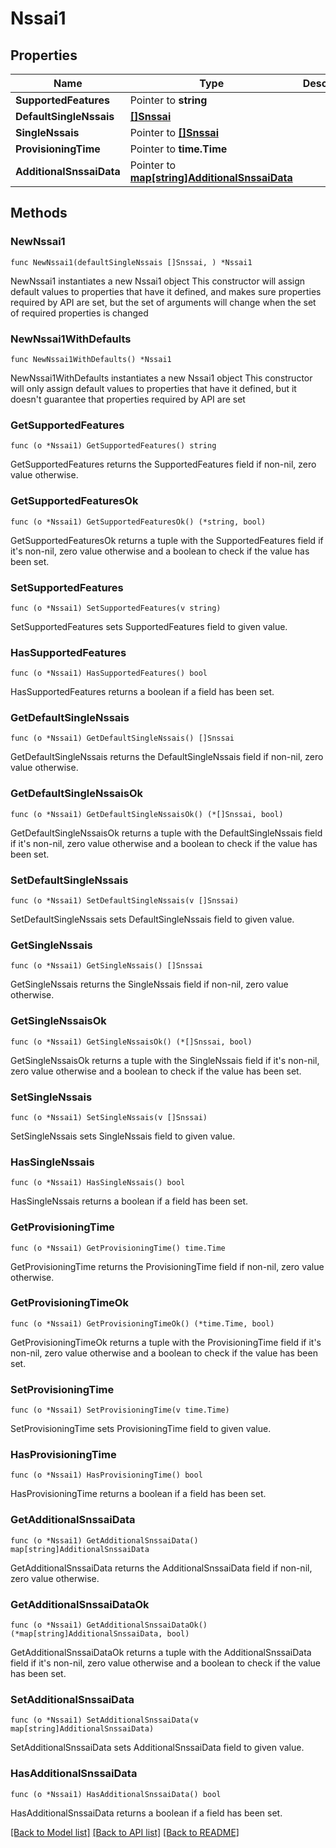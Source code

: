 # Nssai1

## Properties

Name | Type | Description | Notes
------------ | ------------- | ------------- | -------------
**SupportedFeatures** | Pointer to **string** |  | [optional] 
**DefaultSingleNssais** | [**[]Snssai**](Snssai.md) |  | 
**SingleNssais** | Pointer to [**[]Snssai**](Snssai.md) |  | [optional] 
**ProvisioningTime** | Pointer to **time.Time** |  | [optional] 
**AdditionalSnssaiData** | Pointer to [**map[string]AdditionalSnssaiData**](AdditionalSnssaiData.md) |  | [optional] 

## Methods

### NewNssai1

`func NewNssai1(defaultSingleNssais []Snssai, ) *Nssai1`

NewNssai1 instantiates a new Nssai1 object
This constructor will assign default values to properties that have it defined,
and makes sure properties required by API are set, but the set of arguments
will change when the set of required properties is changed

### NewNssai1WithDefaults

`func NewNssai1WithDefaults() *Nssai1`

NewNssai1WithDefaults instantiates a new Nssai1 object
This constructor will only assign default values to properties that have it defined,
but it doesn't guarantee that properties required by API are set

### GetSupportedFeatures

`func (o *Nssai1) GetSupportedFeatures() string`

GetSupportedFeatures returns the SupportedFeatures field if non-nil, zero value otherwise.

### GetSupportedFeaturesOk

`func (o *Nssai1) GetSupportedFeaturesOk() (*string, bool)`

GetSupportedFeaturesOk returns a tuple with the SupportedFeatures field if it's non-nil, zero value otherwise
and a boolean to check if the value has been set.

### SetSupportedFeatures

`func (o *Nssai1) SetSupportedFeatures(v string)`

SetSupportedFeatures sets SupportedFeatures field to given value.

### HasSupportedFeatures

`func (o *Nssai1) HasSupportedFeatures() bool`

HasSupportedFeatures returns a boolean if a field has been set.

### GetDefaultSingleNssais

`func (o *Nssai1) GetDefaultSingleNssais() []Snssai`

GetDefaultSingleNssais returns the DefaultSingleNssais field if non-nil, zero value otherwise.

### GetDefaultSingleNssaisOk

`func (o *Nssai1) GetDefaultSingleNssaisOk() (*[]Snssai, bool)`

GetDefaultSingleNssaisOk returns a tuple with the DefaultSingleNssais field if it's non-nil, zero value otherwise
and a boolean to check if the value has been set.

### SetDefaultSingleNssais

`func (o *Nssai1) SetDefaultSingleNssais(v []Snssai)`

SetDefaultSingleNssais sets DefaultSingleNssais field to given value.


### GetSingleNssais

`func (o *Nssai1) GetSingleNssais() []Snssai`

GetSingleNssais returns the SingleNssais field if non-nil, zero value otherwise.

### GetSingleNssaisOk

`func (o *Nssai1) GetSingleNssaisOk() (*[]Snssai, bool)`

GetSingleNssaisOk returns a tuple with the SingleNssais field if it's non-nil, zero value otherwise
and a boolean to check if the value has been set.

### SetSingleNssais

`func (o *Nssai1) SetSingleNssais(v []Snssai)`

SetSingleNssais sets SingleNssais field to given value.

### HasSingleNssais

`func (o *Nssai1) HasSingleNssais() bool`

HasSingleNssais returns a boolean if a field has been set.

### GetProvisioningTime

`func (o *Nssai1) GetProvisioningTime() time.Time`

GetProvisioningTime returns the ProvisioningTime field if non-nil, zero value otherwise.

### GetProvisioningTimeOk

`func (o *Nssai1) GetProvisioningTimeOk() (*time.Time, bool)`

GetProvisioningTimeOk returns a tuple with the ProvisioningTime field if it's non-nil, zero value otherwise
and a boolean to check if the value has been set.

### SetProvisioningTime

`func (o *Nssai1) SetProvisioningTime(v time.Time)`

SetProvisioningTime sets ProvisioningTime field to given value.

### HasProvisioningTime

`func (o *Nssai1) HasProvisioningTime() bool`

HasProvisioningTime returns a boolean if a field has been set.

### GetAdditionalSnssaiData

`func (o *Nssai1) GetAdditionalSnssaiData() map[string]AdditionalSnssaiData`

GetAdditionalSnssaiData returns the AdditionalSnssaiData field if non-nil, zero value otherwise.

### GetAdditionalSnssaiDataOk

`func (o *Nssai1) GetAdditionalSnssaiDataOk() (*map[string]AdditionalSnssaiData, bool)`

GetAdditionalSnssaiDataOk returns a tuple with the AdditionalSnssaiData field if it's non-nil, zero value otherwise
and a boolean to check if the value has been set.

### SetAdditionalSnssaiData

`func (o *Nssai1) SetAdditionalSnssaiData(v map[string]AdditionalSnssaiData)`

SetAdditionalSnssaiData sets AdditionalSnssaiData field to given value.

### HasAdditionalSnssaiData

`func (o *Nssai1) HasAdditionalSnssaiData() bool`

HasAdditionalSnssaiData returns a boolean if a field has been set.


[[Back to Model list]](../README.md#documentation-for-models) [[Back to API list]](../README.md#documentation-for-api-endpoints) [[Back to README]](../README.md)


